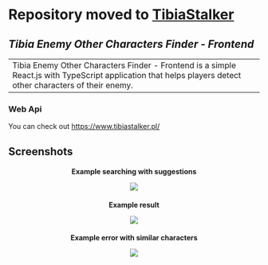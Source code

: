 # Repository moved to [TibiaStalker](https://github.com/TibiaStalker/tibiastalker-frontend)
## _Tibia Enemy Other Characters Finder - Frontend_

<table>
    <tr>
        <td>
            Tibia Enemy Other Characters Finder - Frontend is a simple React.js with TypeScript application that helps players detect other characters of their enemy.
        </td>
    </tr>
</table>

### Web Api

You can check out https://www.tibiastalker.pl/

## Screenshots

<h4 align="center">Example searching with suggestions</h>

![](img/suggestion.png)

<h4 align="center">Example result</h>

![](img/result.png)

<h4 align="center">Example error with similar characters</h>

![](img/similar.png)

